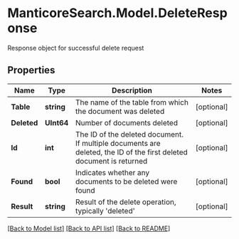 # ManticoreSearch.Model.DeleteResponse
Response object for successful delete request

## Properties

Name | Type | Description | Notes
------------ | ------------- | ------------- | -------------
**Table** | **string** | The name of the table from which the document was deleted | [optional] 
**Deleted** | **UInt64** | Number of documents deleted | [optional] 
**Id** | **int** | The ID of the deleted document. If multiple documents are deleted, the ID of the first deleted document is returned | [optional] 
**Found** | **bool** | Indicates whether any documents to be deleted were found | [optional] 
**Result** | **string** | Result of the delete operation, typically &#39;deleted&#39; | [optional] 

[[Back to Model list]](../README.md#documentation-for-models) [[Back to API list]](../README.md#documentation-for-api-endpoints) [[Back to README]](../README.md)

